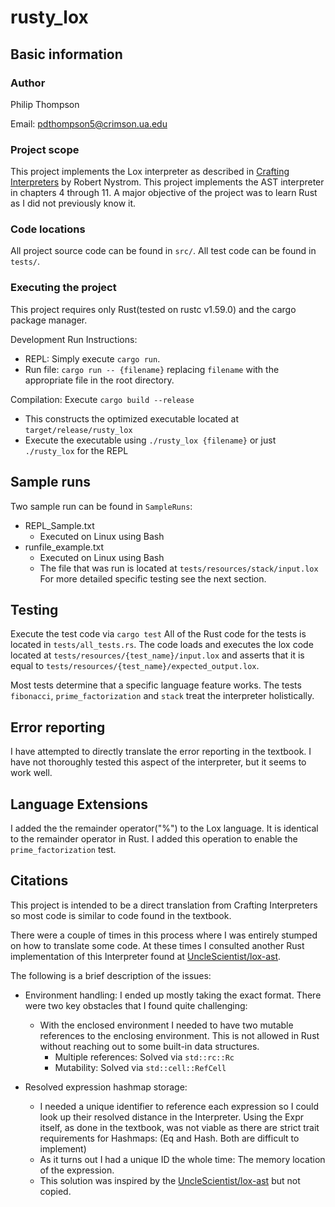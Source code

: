 # rusty_lox




## Basic information
### Author
Philip Thompson 

Email: pdthompson5@crimson.ua.edu
### Project scope 
This project implements the Lox interpreter as described in [Crafting Interpreters](https://craftinginterpreters.com/) by Robert Nystrom. This project implements the AST interpreter in chapters 4 through 11. A major objective of the project was to learn Rust as I did not previously know it.
### Code locations
All project source code can be found in `src/`.
All test code can be found in `tests/`.

### Executing the project
This project requires only Rust(tested on rustc v1.59.0) and the cargo package manager.

Development Run Instructions:
* REPL: Simply execute `cargo run`.
* Run file: `cargo run -- {filename}` replacing `filename` with the appropriate file in the root directory.

Compilation: Execute `cargo build --release`
* This constructs the optimized executable located at `target/release/rusty_lox` 
* Execute the executable using `./rusty_lox {filename}` or just `./rusty_lox` for the REPL
## Sample runs 
Two sample run can be found in `SampleRuns`:
* REPL_Sample.txt
  * Executed on Linux using Bash
* runfile_example.txt
  * Executed on Linux using Bash
  * The file that was run is located at `tests/resources/stack/input.lox`
For more detailed specific testing see the next section.


## Testing
Execute the test code via `cargo test`
All of the Rust code for the tests is located in `tests/all_tests.rs`. 
The code loads and executes the lox code located at `tests/resources/{test_name}/input.lox` and asserts that it is equal to `tests/resources/{test_name}/expected_output.lox`.

Most tests determine that a specific language feature works. The tests `fibonacci`, `prime_factorization` and `stack` treat the interpreter holistically.


## Error reporting 
I have attempted to directly translate the error reporting in the textbook. I have not thoroughly tested this aspect of the interpreter, but it seems to work well. 

## Language Extensions
I added the the remainder operator("%") to the Lox language. It is identical to the remainder operator in Rust. I added this operation to enable the `prime_factorization` test.   

## Citations
This project is intended to be a direct translation from Crafting Interpreters so most code is similar to code found in the textbook.

There were a couple of times in this process where I was entirely stumped on how to translate some code. At these times I consulted another Rust implementation of this Interpreter found at [UncleScientist/lox-ast](https://github.com/UncleScientist/lox-ast). 

The following is a brief description of the issues:
* Environment handling: I ended up mostly taking the exact format. There were two key obstacles that I found quite challenging:
    * With the enclosed environment I needed to have two mutable references to the enclosing environment. This is not allowed in Rust without reaching out to some built-in data structures.
        * Multiple references: Solved via `std::rc::Rc`
        * Mutability: Solved via `std::cell::RefCell`

* Resolved expression hashmap storage:
    * I needed a unique identifier to reference each expression so I could look up their resolved distance in the Interpreter. Using the Expr itself, as done in the textbook, was not viable as there are strict trait requirements for Hashmaps: (Eq and Hash. Both are difficult to implement)
    * As it turns out I had a unique ID the whole time: The memory location of the expression. 
    * This solution was inspired by the [UncleScientist/lox-ast](https://github.com/UncleScientist/lox-ast) but not copied. 


